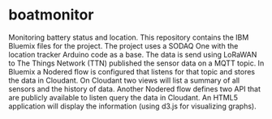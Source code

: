 # boatmonitor
Monitoring battery status and location. This repository contains the IBM Bluemix files for the project. The project uses a SODAQ One with the location tracker Arduino code as a base. The data is send using LoRaWAN to The Things Network (TTN) published the sensor data on a MQTT topic. In Bluemix a Nodered flow is configured that listens for that topic and stores the data in Cloudant. On Cloudant two views will list a summary of all sensors and the history of data. Another Nodered flow defines two API that are publicly available to listen query the data in Cloudant. An HTML5 application will display the information (using d3.js for visualizing graphs).
